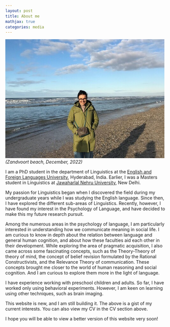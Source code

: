 ```yaml
---
layout: post
title: About me
mathjax: true
categories: media
---
```

![Netherlands](website_profile.jpg)
*(Zandvoort beach, December, 2022)*

I am a PhD student in the department of Linguistics at the [English and Foreign Languages University](http://www.efluniversity.ac.in/), Hyderabad, India. Earlier, I was a Masters student in Linguistics at [Jawaharlal Nehru University](https://www.jnu.ac.in/main/), New Delhi. 

My passion for Linguistics began when I discovered the field during my undergraduate years while I was studying the English language. Since then, I have explored the different sub-areas of Linguistics. Recently, however, I have found my interest in the Psychology of Language, and have decided to make this my future research pursuit. 

Among the numerous areas in the psychology of language, I am particularly interested in understanding how we communicate meaning in social life. I am curious to know in depth about the relation between language and general human cognition, and about how these faculties aid each other in their development. While exploring the area of pragmatic acquisition, I also came across some fascinating concepts, such as the Theory-Theory of theory of mind, the concept of belief revision formulated by the Rational Constructivists, and the Relevance Theory of communication. These concepts brought me closer to the world of human reasoning and social cognition. And I am curious to explore them more in the light of language. 

I have experience working with preschool children and adults. So far, I have worked only using behavioral experiments. However, I am keen on learning using other techniques, such as brain imaging. 

This website is new, and I am still building it. The above is a gist of my current interests. You can also view my CV in the CV section above. 

I hope you will be able to view a better version of this website very soon! 
